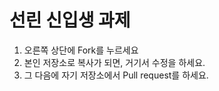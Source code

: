 선린 신입생 과제
================

1. 오른쪽 상단에 Fork를 누르세요
2. 본인 저장소로 복사가 되면, 거기서 수정을 하세요.
3. 그 다음에 자기 저장소에서 Pull request를 하세요.

